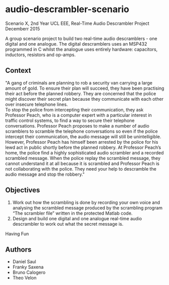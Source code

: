 # audio-descrambler-scenario
Scenario X, 2nd Year UCL EEE, Real-Time Audio Descrambler Project  
Decemberr 2015

A group scenario project to build two real-time audio descramblers - one digital and one analogue. The digital descramblers uses an MSP432 programmed in C whilst the analogue uses entirely hardware: capacitors, inductors, resistors and op-amps.

## Context
"A gang of criminals are planning to rob a security van carrying a large amount of gold.  To ensure their plan will succeed, they have been practising their act before the planned robbery.  They are concerned that the police might discover their secret plan because they communicate with each other over insecure telephone lines.  
To stop the police from intercepting their communication, they ask Professor Peach, who is a computer expert with a particular interest in traffic control systems, to find a way to secure their telephone conversations.  Professor Peach proposes to make a number of audio scramblers to scramble the telephone conversations so even if the police intercept their communication, the audio message will still be unintelligible.  
However, Professor Peach has himself been arrested by the police for his lewd act in public shortly before the planned robbery.  At Professor Peach’s home, the police find a highly sophisticated audio scrambler and a recorded scrambled message.  When the police replay the scrambled message, they cannot understand it at all because it is scrambled and Professor Peach is not collaborating with the police. They need your help to descramble the audio message and stop the robbery."

## Objectives
1. Work out how the scrambling is done by recording your own voice and analysing the scrambled message produced by the scrambling program “The scrambler file” written in the protected Matlab code.
2. Design and build one digital and one analogue real-time audio descrambler to work out what the secret message is.

Having Fun

## Authors
- Daniel Saul
- Franky Saxena
- Bruno Calogero
- Theo Velon
